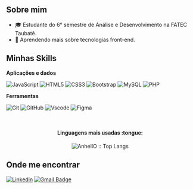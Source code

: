 ## Sobre mim

- 🎓 Estudante do 6° semestre de Análise e Desenvolvimento na FATEC Taubaté.
- 🌱 Aprendendo mais sobre tecnologias front-end.

## Minhas Skills

**Aplicações e dados**

![JavaScript](https://img.shields.io/badge/JavaScript-F7DF1E?style=for-the-badge&logo=javascript&logoColor=black)
![HTML5](https://img.shields.io/badge/HTML5-E34F26?style=for-the-badge&logo=html5&logoColor=white)
![CSS3](https://img.shields.io/badge/CSS3-1572B6?style=for-the-badge&logo=css3&logoColor=white)
![Bootstrap](https://img.shields.io/badge/-boostrap-0D1117?style=for-the-badge&logo=bootstrap&labelColor=0D1117)
![MySQL](https://img.shields.io/badge/MySQL-00000F?style=for-the-badge&logo=mysql&logoColor=white)
![PHP](https://img.shields.io/badge/PHP-777BB4?style=for-the-badge&logo=flat&logoColor=white)

**Ferramentas**

![Git](https://img.shields.io/badge/GIT-E44C30?style=for-the-badge&logo=git&logoColor=white)
![GitHub](https://img.shields.io/badge/-GitHub-333333?style=for-the-badge&logo=github&logoColor=white)
![Vscode](https://img.shields.io/badge/Vscode-007ACC?style=for-the-badge&logo=visual-studio-code&logoColor=white)
![Figma](https://img.shields.io/badge/-Figma-333333?style=for-the-badge&logo=figma&logoColor=white)

<br/>

<h4 align="center">Linguagens mais usadas :tongue:</h4>

<p align="center"><img src="https://github-readme-stats.vercel.app/api/top-langs/?username=michaelleoliveir&theme=tokyonight&layout=compact" alt="AnhellO :: Top Langs" /></p>

## Onde me encontrar

[![Linkedin](https://img.shields.io/badge/-michaelleoliveira-blue?style=flat-square&logo=Linkedin&logoColor=white&link=https://www.linkedin.com/in/michaelle-oliveira/)](https://www.linkedin.com/in/michaelle-oliveira/)
[![Gmail Badge](https://img.shields.io/badge/-michaelle.oliveira101103@gmail.com-006bed?style=flat-square&logo=Gmail&logoColor=white&link=mailto:michaelle.oliveira101103@gmail.com)](mailto:michaelle.oliveira101103@gmail.com)
